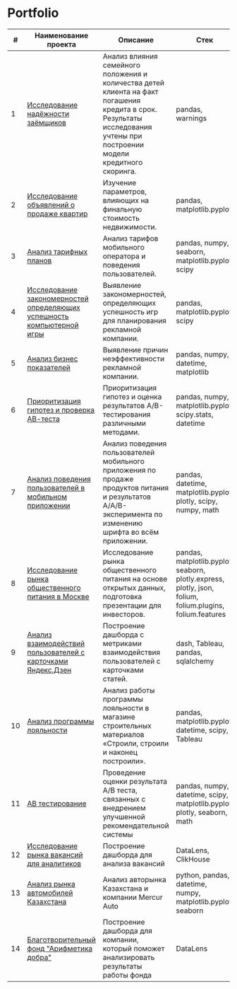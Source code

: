 # Portfolio
| # | Наименование проекта | Описание | Стек |
| ----------- | ----------- | ----------- | ----------- |
| 1    |[Исследование надёжности заёмщиков](https://github.com/Irina-TF/Portfolio/tree/main/Project1)| Анализ влияния семейного положения и количества детей клиента на факт погашения кредита в срок. Результаты исследования учтены при построении модели кредитного скоринга. | pandas, warnings   |
| 2    | [Исследование объявлений о продаже квартир](https://github.com/Irina-TF/Portfolio/blob/main/Project2/RADME.md)    | Изучение параметров, влияющих на финальную стоимость недвижимости.   | pandas, matplotlib.pyplot    |
| 3    | [Анализ тарифных планов](https://github.com/Irina-TF/Portfolio/blob/main/Project3/README.md)    |  Анализ тарифов мобильного оператора и поведения пользователей.   | pandas, numpy, seaborn, matplotlib.pyplot, scipy   |
| 4    | [Исследование закономерностей определяющих успешность компьютерной игры](https://github.com/Irina-TF/Portfolio/blob/main/Project4/README.md)    | Выявление закономерностей, определяющих успешность игр для планирования рекламной компании.   | pandas, matplotlib.pyplot, scipy    |
| 5    | [Анализ бизнес показателей](https://github.com/Irina-TF/Portfolio/blob/main/Project5/README.md)   | Выявление причин неэффективности рекламной компании.    | pandas, numpy, datetime, matplotlib   |
| 6    | [Приоритизация гипотез и проверка АВ-теста](https://github.com/Irina-TF/Portfolio/blob/main/Project6/README.md)    | Приоритизация гипотез и оценка результатов A/B-тестирования различными методами.    | pandas, numpy, matplotlib.pyplot, scipy.stats, datetime    |
| 7    | [Анализ поведения пользователей в мобильном приложении](https://github.com/Irina-TF/Portfolio/blob/main/Project7/README.md)    | Анализ поведения пользователей мобильного приложения по продаже продуктов питания и результатов A/A/B-эксперимента по изменению шрифта во всём приложении.    | pandas, datetime, matplotlib.pyplot, plotly, scipy, numpy, math  |
| 8    | [Исследование рынка общественного питания в Москве](https://github.com/Irina-TF/Portfolio/blob/main/Project8/README.md)    | Исследование рынка общественного питания на основе открытых данных, подготовка презентации для инвесторов.    | pandas, matplotlib.pyplot, seaborn, plotly.express, plotly, json, folium, folium.plugins, folium.features    |
| 9    | [Анализ взаимодействий пользователей с карточками Яндекс.Дзен](https://github.com/Irina-TF/Portfolio/blob/main/Project9/README.md)    | Построение дашборда с метриками взаимодействия пользователей с карточками статей.    | dash, Tableau, pandas, sqlalchemy    |
| 10    | [Анализ программы лояльности](https://github.com/Irina-TF/Portfolio/blob/main/Project10/README.md)    | Анализ работы программы лояльности в магазине строительных материалов «Строили, строили и наконец построили».    | pandas,  matplotlib.pyplot, datetime, scipy, Tableau    |
| 11    | [AB тестирование](https://github.com/Irina-TF/Portfolio/blob/main/Project11/README.md)    | Проведение оценки результата A/B теста, связанных с внедрением улучшенной рекомендательной системы     | pandas, numpy, datetime, scipy, matplotlib.pyplot, plotly, seaborn, math    |
| 12    | [Исследование рынка вакансий для аналитиков](https://github.com/Irina-TF/Portfolio/blob/main/Project%2012/RADME.md)   | Построение дашборда для анализа вакансий     | DataLens, ClikHouse    |
| 13    | [Анализ рынка автомобилей Казахстана](https://github.com/Irina-TF/Portfolio/blob/main/Project%2013/README.md)   | Анализ авторынка Казахстана и компании Mercur Auto     | python, pandas, datetime, numpy, matplotlib.pyplot, seaborn   |
| 14   | [Благотворительный фонд "Арифметика добра"](https://github.com/Irina-TF/Portfolio/tree/main/Project%2014)   | Построение дашборда для компании, который поможет анализировать результаты работы фонда   | DataLens   |
